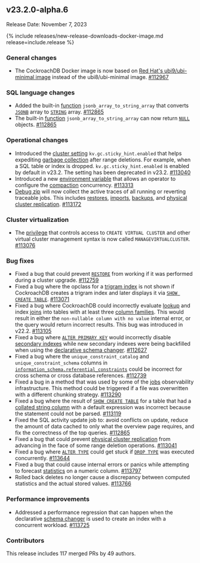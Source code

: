 ## v23.2.0-alpha.6

Release Date: November 7, 2023

{% include releases/new-release-downloads-docker-image.md release=include.release %}

<h3 id="v23-2-0-alpha-6-general-changes">General changes</h3>

- The CockroachDB Docker image is now based on [Red Hat's ubi9/ubi-minimal image](https://catalog.redhat.com/software/containers/ubi9/ubi-minimal/615bd9b4075b022acc111bf5?architecture=amd64&image=652fc5a903899c8ddcf105be) instead of the ubi8/ubi-minimal image. [#112967][#112967]

<h3 id="v23-2-0-alpha-6-sql-language-changes">SQL language changes</h3>

- Added the built-in [function](../v23.2/functions-and-operators.html) `jsonb_array_to_string_array` that converts [`JSONB`](../v23.2/jsonb.html) array to [`STRING`](../v23.2/string.html) array. [#112865][#112865]
- The built-in [function](../v23.2/functions-and-operators.html) `jsonb_array_to_string_array` can now return [`NULL`](../v23.2/null-handling.html) objects. [#112865][#112865]

<h3 id="v23-2-0-alpha-6-operational-changes">Operational changes</h3>

- Introduced the [cluster setting](../v23.2/cluster-settings.html) `kv.gc.sticky_hint.enabled` that helps expediting [garbage collection](../v23.2/architecture/storage-layer.html#garbage-collection) after range deletions. For example, when a SQL table or index is dropped. `kv.gc.sticky_hint.enabled` is enabled by default in v23.2. The setting has been deprecated in v23.2. [#113040][#113040]
- Introduced a new [environment variable](../v23.2/set-vars.html) that allows an operator to configure the [compaction](../v23.2/architecture/storage-layer.html#compaction) concurrency. [#113313][#113313]
- [Debug zip](../v23.2/cockroach-debug-zip.html) will now collect the active traces of all running or reverting traceable jobs. This includes [restores](../v23.2/restore.html), [imports](../v23.2/import.html), [backups](../v23.2/backup.html), and [physical cluster replication](../v23.2/physical-cluster-replication-overview.html). [#113172][#113172]

<h3 id="v23-2-0-alpha-6-cluster-virtualization">Cluster virtualization</h3>

- The [privilege](../v23.2/security-reference/authorization.html#supported-privileges) that controls access to `CREATE VIRTUAL CLUSTER` and other virtual cluster management syntax is now called `MANAGEVIRTUALCLUSTER`. [#113076][#113076]

<h3 id="v23-2-0-alpha-6-bug-fixes">Bug fixes</h3>

- Fixed a bug that could prevent [`RESTORE`](../v23.2/restore.html) from working if it was performed during a cluster upgrade. [#112759][#112759]
- Fixed a bug where the opclass for a [trigram index](../v23.2/trigram-indexes.html) is not shown if CockroachDB creates a trigram index and later displays it via [`SHOW CREATE TABLE`](../v23.2/show-create.html). [#113071][#113071]
- Fixed a bug where CockroachDB could incorrectly evaluate [lookup](../v23.2/joins.html#lookup-joins) and index [joins](../v23.2/joins.html) into tables with at least three [column families](../v23.2/column-families.html). This would result in either the `non-nullable column with no value` internal error, or the query would return incorrect results. This bug was introduced in v22.2. [#113105][#113105]
- Fixed a bug where [`ALTER PRIMARY KEY`](../v23.2/alter-table.html#alter-primary-key) would incorrectly disable [secondary indexes](../v23.2/schema-design-indexes.html) while new secondary indexes were being backfilled when using the [declarative schema changer](../v23.2/online-schema-changes.html). [#112627][#112627]
- Fixed a bug where the `unique_constraint_catalog` and `unique_constraint_schema` columns in [`information_schema.referential_constraints`](../v23.2/information-schema.html#referential_constraints) could be incorrect for cross schema or cross database references. [#112739][#112739]
- Fixed a bug in a method that was used by some of the [jobs](../v23.2/show-jobs.html) observability infrastructure. This method could be triggered if a file was overwritten with a different chunking strategy. [#113290][#113290]
- Fixed a bug where the result of [`SHOW CREATE TABLE`](../v23.2/show-create.html) for a table that had a [collated string column](../v23.2/collate.html) with a default expression was incorrect because the statement could not be parsed. [#113119][#113119]
- Fixed the SQL activity update job to: avoid conflicts on update, reduce the amount of data cached to only what the overview page requires, and fix the correctness of the top queries. [#112865][#112865]
- Fixed a bug that could prevent [physical cluster replication](../v23.2/physical-cluster-replication-overview.html) from advancing in the face of some range deletion operations. [#113041][#113041]
- Fixed a bug where [`ALTER TYPE`](../v23.2/alter-type.html) could get stuck if [`DROP TYPE`](../v23.2/drop-type.html) was executed concurrently. [#113644][#113644]
- Fixed a bug that could cause internal errors or panics while attempting to forecast [statistics](../v23.2/show-statistics.html) on a numeric column. [#113797][#113797]
- Rolled back deletes no longer cause a discrepancy between computed statistics and the actual stored values. [#113766][#113766]

<h3 id="v23-2-0-alpha-7-performance-improvements">Performance improvements</h3>

- Addressed a performance regression that can happen when the declarative [schema changer](../v23.2/online-schema-changes.html) is used to create an index with a concurrent workload. [#113725][#113725]

<h3 id="v23-2-0-alpha-6-contributors">Contributors</h3>

This release includes 117 merged PRs by 49 authors.

[#112627]: https://github.com/cockroachdb/cockroach/pull/112627
[#112739]: https://github.com/cockroachdb/cockroach/pull/112739
[#112759]: https://github.com/cockroachdb/cockroach/pull/112759
[#112865]: https://github.com/cockroachdb/cockroach/pull/112865
[#112967]: https://github.com/cockroachdb/cockroach/pull/112967
[#113040]: https://github.com/cockroachdb/cockroach/pull/113040
[#113041]: https://github.com/cockroachdb/cockroach/pull/113041
[#113071]: https://github.com/cockroachdb/cockroach/pull/113071
[#113076]: https://github.com/cockroachdb/cockroach/pull/113076
[#113105]: https://github.com/cockroachdb/cockroach/pull/113105
[#113119]: https://github.com/cockroachdb/cockroach/pull/113119
[#113172]: https://github.com/cockroachdb/cockroach/pull/113172
[#113284]: https://github.com/cockroachdb/cockroach/pull/113284
[#113290]: https://github.com/cockroachdb/cockroach/pull/113290
[#113313]: https://github.com/cockroachdb/cockroach/pull/113313
[#113644]: https://github.com/cockroachdb/cockroach/pull/113644
[#113725]: https://github.com/cockroachdb/cockroach/pull/113725
[#113766]: https://github.com/cockroachdb/cockroach/pull/113766
[#113797]: https://github.com/cockroachdb/cockroach/pull/113797
